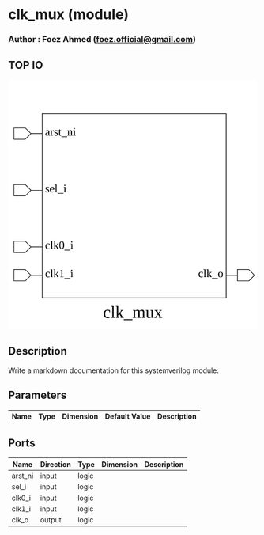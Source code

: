 # clk_mux (module)

### Author : Foez Ahmed (foez.official@gmail.com)

## TOP IO
<img src="./clk_mux_top.svg">

## Description

Write a markdown documentation for this systemverilog module:

## Parameters
|Name|Type|Dimension|Default Value|Description|
|-|-|-|-|-|

## Ports
|Name|Direction|Type|Dimension|Description|
|-|-|-|-|-|
|arst_ni|input|logic|||
|sel_i|input|logic|||
|clk0_i|input|logic|||
|clk1_i|input|logic|||
|clk_o|output|logic|||
